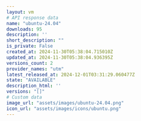 ```yaml
---
layout: vm
# API response data
name: "ubuntu-24.04"
downloads: 95
description: ''
short_description: ""
is_private: False
created_at: 2024-11-30T05:38:04.715010Z
updated_at: 2024-11-30T05:38:04.936395Z
versions_count: 2
provider_names: "utm"
latest_released_at: 2024-12-01T03:31:29.060477Z
state: "AVAILABLE"
description_html: ''
versions: "[]"
# Custom data
image_url: "assets/images/ubuntu-24.04.png"
icon_url: "assets/images/icons/ubuntu.png"
---
```

